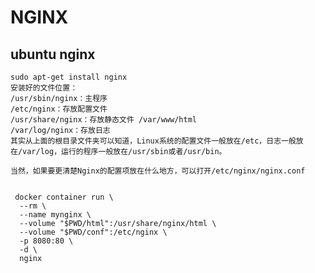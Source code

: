 # NGINX

## ubuntu nginx

    sudo apt-get install nginx
    安装好的文件位置：
    /usr/sbin/nginx：主程序
    /etc/nginx：存放配置文件
    /usr/share/nginx：存放静态文件 /var/www/html
    /var/log/nginx：存放日志
    其实从上面的根目录文件夹可以知道，Linux系统的配置文件一般放在/etc，日志一般放在/var/log，运行的程序一般放在/usr/sbin或者/usr/bin。

    当然，如果要更清楚Nginx的配置项放在什么地方，可以打开/etc/nginx/nginx.conf


     docker container run \
      --rm \
      --name mynginx \
      --volume "$PWD/html":/usr/share/nginx/html \
      --volume "$PWD/conf":/etc/nginx \
      -p 8080:80 \
      -d \
      nginx
